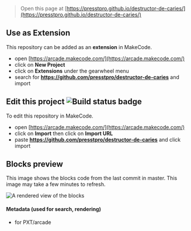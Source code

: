  


> Open this page at [https://presstpro.github.io/destructor-de-caries/](https://presstpro.github.io/destructor-de-caries/)

## Use as Extension

This repository can be added as an **extension** in MakeCode.

* open [https://arcade.makecode.com/](https://arcade.makecode.com/)
* click on **New Project**
* click on **Extensions** under the gearwheel menu
* search for **https://github.com/presstpro/destructor-de-caries** and import

## Edit this project ![Build status badge](https://github.com/presstpro/destructor-de-caries/workflows/MakeCode/badge.svg)

To edit this repository in MakeCode.

* open [https://arcade.makecode.com/](https://arcade.makecode.com/)
* click on **Import** then click on **Import URL**
* paste **https://github.com/presstpro/destructor-de-caries** and click import

## Blocks preview

This image shows the blocks code from the last commit in master.
This image may take a few minutes to refresh.

![A rendered view of the blocks](https://github.com/presstpro/destructor-de-caries/raw/master/.github/makecode/blocks.png)

#### Metadata (used for search, rendering)

* for PXT/arcade
<script src="https://makecode.com/gh-pages-embed.js"></script><script>makeCodeRender("{{ site.makecode.home_url }}", "{{ site.github.owner_name }}/{{ site.github.repository_name }}");</script>
